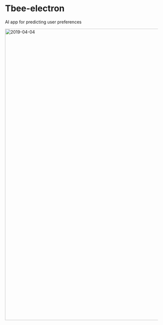 # Tbee-electron
AI app for predicting user preferences

<img width="960" alt="2019-04-04" src="https://user-images.githubusercontent.com/31447977/56231187-76275f80-609b-11e9-8208-c15ca8c0994a.png">
